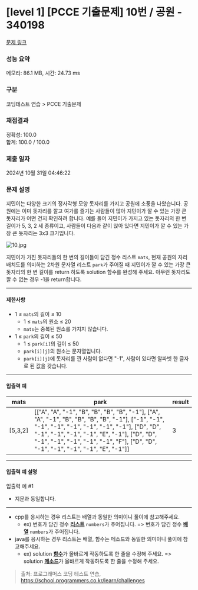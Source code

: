 # [level 1] [PCCE 기출문제] 10번 / 공원 - 340198 

[문제 링크](https://school.programmers.co.kr/learn/courses/30/lessons/340198) 

### 성능 요약

메모리: 86.1 MB, 시간: 24.73 ms

### 구분

코딩테스트 연습 > PCCE 기출문제

### 채점결과

정확성: 100.0<br/>합계: 100.0 / 100.0

### 제출 일자

2024년 10월 31일 04:46:22

### 문제 설명

<p style="user-select: auto !important;">지민이는 다양한 크기의 정사각형 모양 돗자리를 가지고 공원에 소풍을 나왔습니다. 공원에는 이미 돗자리를 깔고 여가를 즐기는 사람들이 많아 지민이가 깔 수 있는 가장 큰 돗자리가 어떤 건지 확인하려 합니다. 예를 들어 지민이가 가지고 있는 돗자리의 한 변 길이가 5, 3, 2 세 종류이고, 사람들이 다음과 같이 앉아 있다면 지민이가 깔 수 있는 가장 큰 돗자리는 3x3 크기입니다.</p>

<p style="user-select: auto !important;"><img src="https://grepp-programmers.s3.ap-northeast-2.amazonaws.com/files/production/b303f9e8-1d3e-4e44-a75e-e8deb64c8e6c/10.jpg" title="" alt="10.jpg" style="user-select: auto !important;"></p>

<p style="user-select: auto !important;">지민이가 가진 돗자리들의 한 변의 길이들이 담긴 정수 리스트 <code style="user-select: auto !important;">mats</code>, 현재 공원의 자리 배치도를 의미하는 2차원 문자열 리스트 <code style="user-select: auto !important;">park</code>가 주어질 때 지민이가 깔 수 있는 가장 큰 돗자리의 한 변 길이를 return 하도록 solution 함수를 완성해 주세요. 아무런 돗자리도 깔 수 없는 경우 -1을 return합니다.</p>

<hr style="user-select: auto !important;">

<h4 style="user-select: auto !important;">제한사항</h4>

<ul style="user-select: auto !important;">
<li style="user-select: auto !important;">1 ≤ <code style="user-select: auto !important;">mats</code>의 길이 ≤ 10

<ul style="user-select: auto !important;">
<li style="user-select: auto !important;">1 ≤ <code style="user-select: auto !important;">mats</code>의 원소 ≤ 20</li>
<li style="user-select: auto !important;"><code style="user-select: auto !important;">mats</code>는 중복된 원소를 가지지 않습니다.</li>
</ul></li>
<li style="user-select: auto !important;">1 ≤ <code style="user-select: auto !important;">park</code>의 길이 ≤ 50

<ul style="user-select: auto !important;">
<li style="user-select: auto !important;">1 ≤ <code style="user-select: auto !important;">park[i]</code>의 길이 ≤ 50</li>
<li style="user-select: auto !important;"><code style="user-select: auto !important;">park[i][j]</code>의 원소는 문자열입니다.</li>
<li style="user-select: auto !important;"><code style="user-select: auto !important;">park[i][j]</code>에 돗자리를 깐 사람이 없다면 "-1", 사람이 있다면 알파벳 한 글자로 된 값을 갖습니다.</li>
</ul></li>
</ul>

<hr style="user-select: auto !important;">

<h4 style="user-select: auto !important;">입출력 예</h4>
<table class="table" style="user-select: auto !important;">
        <thead style="user-select: auto !important;"><tr style="user-select: auto !important;">
<th style="user-select: auto !important;">mats</th>
<th style="user-select: auto !important;">park</th>
<th style="user-select: auto !important;">result</th>
</tr>
</thead>
        <tbody style="user-select: auto !important;"><tr style="user-select: auto !important;">
<td style="user-select: auto !important;">[5,3,2]</td>
<td style="user-select: auto !important;">[["A", "A", "-1", "B", "B", "B", "B", "-1"], ["A", "A", "-1", "B", "B", "B", "B", "-1"], ["-1", "-1", "-1", "-1", "-1", "-1", "-1", "-1"], ["D", "D", "-1", "-1", "-1", "-1", "E", "-1"], ["D", "D", "-1", "-1", "-1", "-1", "-1", "F"], ["D", "D", "-1", "-1", "-1", "-1", "E", "-1"]]</td>
<td style="user-select: auto !important;">3</td>
</tr>
</tbody>
      </table>
<hr style="user-select: auto !important;">

<h4 style="user-select: auto !important;">입출력 예 설명</h4>

<p style="user-select: auto !important;">입출력 예 #1</p>

<ul style="user-select: auto !important;">
<li style="user-select: auto !important;">지문과 동일합니다.</li>
</ul>

<hr style="user-select: auto !important;">

<ul style="user-select: auto !important;">
<li style="user-select: auto !important;">cpp를 응시하는 경우 리스트는 배열과 동일한 의미이니 풀이에 참고해주세요.

<ul style="user-select: auto !important;">
<li style="user-select: auto !important;">ex) 번호가 담긴 정수 <u style="user-select: auto !important;"><strong style="user-select: auto !important;">리스트</strong></u> <code style="user-select: auto !important;">numbers</code>가 주어집니다. =&gt; 번호가 담긴 정수 <u style="user-select: auto !important;"><strong style="user-select: auto !important;">배열</strong></u> <code style="user-select: auto !important;">numbers</code>가 주어집니다.</li>
</ul></li>
<li style="user-select: auto !important;">java를 응시하는 경우 리스트는 배열, 함수는 메소드와 동일한 의미이니 풀이에 참고해주세요.

<ul style="user-select: auto !important;">
<li style="user-select: auto !important;">ex) solution <u style="user-select: auto !important;"><strong style="user-select: auto !important;">함수</strong></u>가 올바르게 작동하도록 한 줄을 수정해 주세요. =&gt; solution <u style="user-select: auto !important;"><strong style="user-select: auto !important;">메소드</strong></u>가 올바르게 작동하도록 한 줄을 수정해 주세요.</li>
</ul></li>
</ul>


> 출처: 프로그래머스 코딩 테스트 연습, https://school.programmers.co.kr/learn/challenges